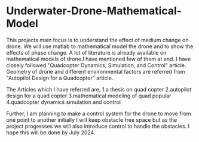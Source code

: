 # Underwater-Drone-Mathematical-Model

This projects main focus is to understand the effect of medium change on drone. We will use matlab to mathematical model the drone and to show the effects of phase change.
A lot of literature is already available on mathematical models of drone.I have mentioned few of them at end. I have closely followed "Quadcopter Dynamics, Simulation, and Control" article.
Geometry of drone and different environmental factors are referred from "Autopilot Design for a Quadcopter" article.

The Articles which I have referred are,
1.a thesis on quad copter 
2.autopilot design for a quad copter 
3.mathematical modeling of quad popular 
4.quadcopter dynamics simulation and control 

Further, I am planning to make a control system for the drone to move from one point to another initially I will keep obstacle free space but as the project progresses we will also introduce control to handle the obstacles. I hope this will be done by July 2024.


